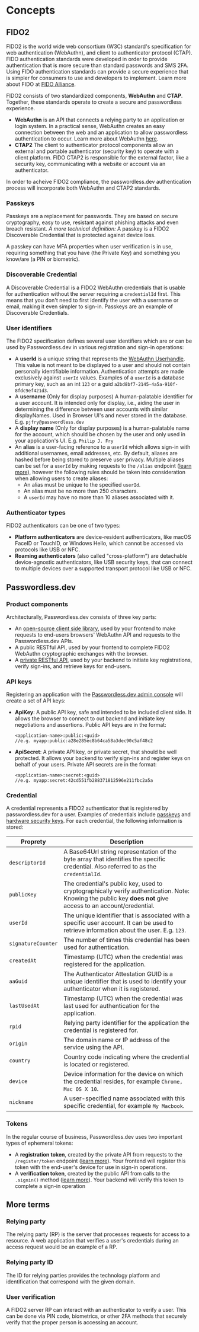 # Concepts

## FIDO2
FIDO2 is the world wide web consortium (W3C) standard's specification for web authentication (WebAuthn), and client to authenticator protocol (CTAP). FIDO authentication standards were developed in order to provide authentication that is more secure than standard passwords and SMS 2FA. Using FIDO authentication standards can provide a secure experience that is simpler for consumers to use and developers to implement. Learn more about FIDO at [FIDO Alliance](https://fidoalliance.org/fido2/).

FIDO2 consists of two standardized components, **WebAuthn** and **CTAP**. Together, these standards operate to create a secure and passwordless experience.

* **WebAuthn** is an API that connects a relying party to an application or login system. In a practical sense, WebAuthn creates an easy connection between the web and an application to allow passwordless authentication to occur. Learn more about WebAuthn [here](https://www.yubico.com/resource/why-webauthn-matters/).
* **CTAP2** The client to authenticator protocol components allow an external and portable authenticator (security key) to operate with a client platform. FIDO CTAP2 is responsible for the external factor, like a security key, communicating with a website or account via an authenticator.

In order to acheive FIDO2 compliance, the passwordless.dev authentication process will incorporate both WebAuthn and CTAP2 standards.

### Passkeys

Passkeys are a replacement for passwords. They are based on secure cryptography, easy to use, resistant against phishing attacks and even breach resistant. *A more technical definition:* A passkey is a FIDO2 Discoverable Credential that is protected against device loss.

A passkey can have MFA properties when user verification is in use, requiring something that you have (the Private Key) and something you know/are (a PIN or biometric).

### Discoverable Credential

A Discoverable Credential is a FIDO2 WebAuthn credentials that is usable for authentication without the server requiring a `credentialId` first. This means that you don't need to first identify the user with a username or email, making it even simpler to sign-in. Passkeys are an example of Discoverable Credentials.

### User identifiers

The FIDO2 specification defines several user identifiers which are or can be used by Passwordless.dev in various registration and sign-in operations:

- A **userId** is a unique string that represents the [WebAuthn Userhandle](https://www.w3.org/TR/webauthn-2/#dom-publickeycredentialuserentity-id). This value is not meant to be displayed to a user and should not contain personally identifiable information. Authentication attempts are made exclusively against `userId` values. Examples of a `userId` is a database primary key, such as an int `123` or a guid `a2bd8bf7-2145-4a5a-910f-8fdc9ef421d3`.
- A **username** (Only for display purposes) A human-palatable identifier for a user account. It is intended only for display, i.e., aiding the user in determining the difference between user accounts with similar displayNames. Used in Browser UI's and never stored in the database. E.g. `pjfry@passwordless.dev`
- A **display name** (Only for display purposes) is a human-palatable name for the account, which should be chosen by the user and only used in your application's UI. E.g. `Philip J. Fry`
- An **alias** is a user-facing reference to a `userId` which allows sign-in with additional usernames, email addresses, etc. By default, aliases are hashed before being stored to preserve user privacy. Multiple aliases can be set for a `userId` by making requests to the `/alias` endpoint ([learn more](api.html#alias)), however the following rules should be taken into consideration when allowing users to create aliases:
  - An alias must be unique to the specified `userId`.
  - An alias must be no more than 250 characters.
  - A `userId` may have no more than 10 aliases associated with it.

### Authenticator types
FIDO2 authenticators can be one of two types:

* **Platform authenticators** are device-resident authenticators, like macOS FaceID or TouchID, or Windows Hello, which cannot be accessed via protocols like USB or NFC.
* **Roaming authenticators** (also called "cross-platform") are detachable device-agnostic authenticators, like USB security keys, that can connect to multiple devices over a supported transport protocol like USB or NFC.

## Passwordless.dev

### Product components

Architecturally, Passwordless.dev consists of three key parts:

- An [open-source client side library](js-client), used by your frontend to make requests to end-users browsers' WebAuthn API and requests to the Passwordless.dev APIs.
- A public RESTful API, used by your frontend to complete FIDO2 WebAuthn cryptographic exchanges with the browser.
- A [private RESTful API](api), used by your backend to initiate key registrations, verify sign-ins, and retrieve keys for end-users.

### API keys

Registering an application with the [Passwordless.dev admin console](get-started.html#create-an-application) will create a set of API keys:

- **ApiKey**: A public API key, safe and intended to be included client side. It allows the browser to connect to out backend and initiate key negotiations and assertions. Public API keys are in the format:
  ```
  <application-name>:public:<guid>
  //e.g. myapp:public:a28e285ec8b64ca58a3dec90c5af48c2
  ```
- **ApiSecret**: A private API key, or private secret, that should be well protected. It allows your backend to verify sign-ins and register keys on behalf of your users. Private API secrets are in the format:

  ```
  <application-name>:secret:<guid>
  //e.g. myapp:secret:42cd551fb288371812596e211fbc2a5a
  ```

### Credential
A credential represents a FIDO2 authenticator that is registered by passwordless.dev for a user. Examples of credentials include [passkeys](https://fidoalliance.org/passkeys/) and [hardware security keys](https://www.yubico.com/products/security-key/). For each credential, the following information is stored:

|Proprety|Description|
|----|----|
|`descriptorId`|A Base64Url string representation of the byte array that identifies the specific credential. Also referred to as the `credentialId`.|
|`publicKey`|The credential's public key, used to cryptographically verify authentication. Note: Knowing the public key **does not** give access to an account/credential.|
|`userId`|The unique identifier that is associated with a specific user account. It can be used to retrieve information about the user. E.g. `123`.|
|`signatureCounter`|The number of times this credential has been used for authentication.|
|`createdAt`|Timestamp (UTC) when the credential was registered for the application.|
|`aaGuid`|The Authenticator Attestation GUID is a unique identifier that is used to identify your authenticator when it is registered.|
|`lastUsedAt`|Timestamp (UTC) when the credential was last used for authentication for the application.|
|`rpid`|Relying party identifier for the application the credential is registered for.|
|`origin`|The domain name or IP address of the service using the API.|
|`country`|Country code indicating where the credential is located or registered.|
|`device`|Device information for the device on which the credential resides, for example `Chrome, Mac OS X 10`.|
|`nickname`|A user-specified name associated with this specific credential, for example `My Macbook`.|

### Tokens
In the regular course of business, Passwordless.dev uses two important types of ephemeral tokens:

- A **registration token**, created by the private API from requests to the `/register/token` endpoint ([learn more](api.html#register-token)). Your frontend will register this token with the end-user's device for use in sign-in operations.
- A **verification token**, created by the public API from calls to the `.signin()` method ([learn more](js-client.html#signin)). Your backend will verify this token to complete a sign-in operation

## More terms

### Relying party
The relying party (RP) is the server that processes requests for access to a resource. A web application that verifies a user's credentials during an access request would be an example of a RP.

### Relying party ID
The ID for relying parties provides the technology platform and identification that correspond with the given domain.

### User verification
A FIDO2 server RP can interact with an authenticator to verify a user. This can be done via PIN code, biometrics, or other 2FA methods that securely verify that the proper person is accessing an account.
